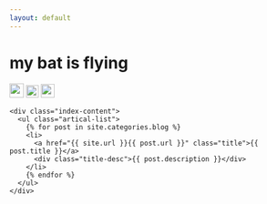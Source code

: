 ```yaml
---
layout: default
---
```


<body>
  <div class="index-wrapper">
    <div class="aside">
      <div class="info-card">
        <h1>my bat is flying</h1>
        <a href="https://github.com/limeng32/mybatis.flying/" target="_blank"><img src="https://github.com/favicon.ico" alt="" width="25"/></a>
        <a href="https://www.zhihu.com/people/li-meng-48/" target="_blank"><img src="https://www.zhihu.com/favicon.ico" alt="" width="22"/></a>
        <a href="https://user.qzone.qq.com/540906853/" target="_blank"><img src="https://cdn3.iconfinder.com/data/icons/social-media/512/QQ-24.png" alt="" width="24"/></a>
      </div>
      <div id="particles-js"></div>
    </div>

    <div class="index-content">
      <ul class="artical-list">
        {% for post in site.categories.blog %}
        <li>
          <a href="{{ site.url }}{{ post.url }}" class="title">{{ post.title }}</a>
          <div class="title-desc">{{ post.description }}</div>
        </li>
        {% endfor %}
      </ul>
    </div>
  </div>
</body>
